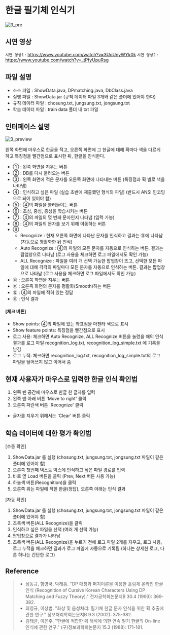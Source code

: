 # 한글 필기체 인식기

![3_pre](https://user-images.githubusercontent.com/83110819/131841358-056a8eb5-8309-4c1e-b9f9-ef6d2aff4b9f.png)


## 시연 영상
`시연 영상1` : <https://www.youtube.com/watch?v=3UoUnyWYk0k>
`시연 영상2` : <https://www.youtube.com/watch?v=_tPfyUpuRsg>


## 파일 설명
- 소스 파일 : ShowData.java, DPmatching.java, DbClass.java
- 실행 파일 : ShowData.jar (규칙 데이터 파일 3개와 같은 폴더에 있어야 한다)
- 규칙 데이터 파일 : chosung.txt, jungsung.txt, jongsung.txt
- 학습 데이터 파일 : train data 폴더 내 txt 파일


## 인터페이스 설명
![3_preview](https://user-images.githubusercontent.com/83110819/131812503-1e264b31-4059-4787-a2c6-0e957b7901ce.png)

왼쪽 화면에 마우스로 한글을 적고, 오른쪽 화면에 그 한글에 대해 획마다 색을 다르게 하고 특징점을 빨간점으로 표시한 뒤, 한글을 인식한다.
- ① : 왼쪽 화면을 지우는 버튼
- ② : DB를 다시 불러오는 버튼
- ③ : 왼쪽 화면에 적은 문자를 오른쪽 화면에 나타내는 버튼 (특징점과 획 별로 색을 나타냄)
- ④ : 인식하고 싶은 파일 (실습 초반에 제출했던 형식의 파일) (반드시 ANSI 인코딩으로 되어 있어야 함)
- ⑤ : ④의 파일을 불러들이는 버튼
- ⑥ : 초성, 중성, 종성을 학습시키는 버튼
- ⑦ : ④의 파일의 몇 번째 문자인지 나타냄 (입력 가능)
- ⑧ : ④의 파일의 문자를 보기 위해 이동하는 버튼
- ⑨
  + Recognize : 현재 오른쪽 화면에 나타난 문자를 인식하고 결과는 ⑬에 나타남 (자동으로 평활화한 뒤 인식)
  + Auto Recognize : ④의 파일의 모든 문자를 자동으로 인식하는 버튼. 결과는 팝업창으로 나타남 (로그 사용을 체크하면 로그 파일에서도 확인 가능)
  + ALL Recognize : 파일을 여러 개 선택 가능한 팝업창이 뜨고, 선택한 모든 파일에 대해 각각의 파일마다 모든 문자를 자동으로 인식하는 버튼. 결과는 팝업창으로 나타남 (로그 사용을 체크하면 로그 파일에서도 확인 가능)
- ⑩ : 오른쪽 화면을 지우는 버튼
- ⑪ : 오른족 화면의 문자를 평활화(Smooth)하는 버튼
- ⑫ : ④의 파일에 적혀 있는 정답
- ⑬ : 인식 결과


 #### [체크 버튼]
- Show points: ④의 파일에 있는 좌표점을 마젠타 색으로 표시
- Show feature points: 특징점을 빨간점으로 표시
- 로그 사용: 체크하면 Auto Recognize, ALL Recognize 버튼을 눌렀을 때의 인식 결과를 로그 파일 recognition_log.txt, recognition_log_simple.txt 에 기록을 남김
- 로그 누적: 체크하면 recognition_log.txt, recognition_log_simple.txt의 로그 파일을 덮어쓰지 않고 이어서 씀


## 현재 사용자가 마우스로 입력한 한글 인식 확인법
1. 왼쪽 빈 공간에 마우스로 한글 한 글자를 입력
2. 왼쪽 맨 아래 버튼 'Move to right' 클릭
3. 오른쪽 파란색 버튼 'Recognize' 클릭

* 글자를 지우기 위해서는 'Clear' 버튼 클릭


## 학습 데이터에 대한 평가 확인법
[수동 확인]
1. ShowData.jar 를 실행 (chosung.txt, jungsung.txt, jongsung.txt 파일이 같은 폴더에 있어야 함)
2. 오른쪽 첫번째 텍스트 박스에 인식하고 싶은 파일 경로를 입력
3. 바로 옆 Load 버튼을 클릭 (Prev, Next 버튼 사용 가능)
4. 하늘색 버튼(Recognition)을 클릭
5. 오른쪽 위는 파일에 적힌 한글(정답), 오른쪽 아래는 인식 결과

[자동 확인]
1. ShowData.jar 를 실행 (chosung.txt, jungsung.txt, jongsung.txt 파일이 같은 폴더에 있어야 함)
2. 초록색 버튼(ALL Recognize)을 클릭
3. 인식하고 싶은 파일을 선택 (여러 개 선택 가능)
4. 팝업창으로 결과가 나타남
5. 초록색 버튼(ALL Recognize)을 누르기 전에 로그 파일 2개를 지우고, 로그 사용, 로그 누적을 체크하면 결과가 로그 파일에 자동으로 기록됨 (하나는 상세한 로그, 다른 하나는 간단한 로그)


## Reference
>  - 심동규, 함영국, 박래홍. "DP 매칭과 퍼지이론을 이용한 흘림체 온라인 한글인식 (Recognition of Cursive Korean Characters Using DP Matching and Fuzzy Theory)." 전자공학회논문지B 30.4 (1993): 369-382.
>  - 최영규, 이상범. "화상 및 음성처리: 필기체 한글 문자 인식을 위한 획 추출에 관한 연구." 정보처리학회논문지B 9.3 (2002): 375-382.
>  - 김태균, 이은주. "한글에 적합한 획 해석에 의한 연속 필기 한글의 On-line 인식에 관한 연구." (구)정보과학회논문지 15.3 (1988): 171-181.

